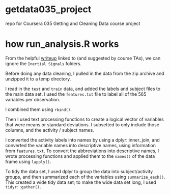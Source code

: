 # getdata035_project
repo for Coursera 035 Getting and Cleaning Data course project

# how run_analysis.R works
From the helpful [writeup](https://thoughtfulbloke.wordpress.com/2015/09/09/getting-and-cleaning-the-assignment/) linked to (and suggested by course TAs), we can ignore the `Inertial Signals` folders.

Before doing any data cleaning, I pulled in the data from the zip archive and unzipped it to a temp directory.

I read in the `test` and `train` data, and added the labels and subject files to the main data set.  I used the `features.txt` file to label all of the 565 variables per observation.

I combined them using `rbind()`.

Then I used text processing functions to create a logical vector of variables that were means or standard deviations.  I subsetted to only include those columns, and the activity / subject names.

I converted the activity labels into names by using a dplyr::inner_join, and converted the variable names into descriptive names, using  information from `features.txt`.  To convert the abbreviations into descriptive names, I wrote processing functions and applied them to the `names()` of the data frame using `lapply()`.

To tidy the data set, I used dplyr to group the data into subject/activity groups, and then summarized each of the variables using `summarize_each()`.  This created a wide tidy data set; to make the wide data set long, I used `tidyr::gather().`